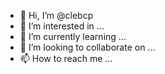 - 👋 Hi, I’m @clebcp
- 👀 I’m interested in ...
- 🌱 I’m currently learning ...
- 💞️ I’m looking to collaborate on ...
- 📫 How to reach me ...

<!---
clebcp/clebcp is a ✨ special ✨ repository because its `README.md` (this file) appears on your GitHub profile.
You can click the Preview link to take a look at your changes.
--->

